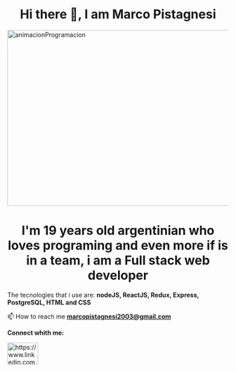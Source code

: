 <h1 align="center">Hi there 👋, I am Marco Pistagnesi</h1>

<img width="600" height="400" margin-left="100px" src="https://static.wixstatic.com/media/669128_ec1c7a78e9694aec8a07c2e48b292ae1~mv2.gif" alt="animacionProgramacion"/>
  
<h1 align="center">I'm 19 years old argentinian who loves programing and even more if is in a team, i am a Full stack web developer</h1>

The tecnologies that i use are: **nodeJS, ReactJS, Redux, Express, PostgreSQL, HTML and CSS**

📫 How to reach me **marcopistagnesi2003@gmail.com**

**Connect whith me:** 
<p>
<a href="https://linkedin.com/in/marco-pistagnesi-0a3993243/" target="_blank"><img align="center" src="https://cdn.jsdelivr.net/npm/simple-icons@3.0.1/icons/linkedin.svg" alt="https://www.linkedin.com/in/marco-pistagnesi-0a3993243/" height="50" width="70" /></a>
</p>

